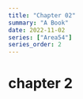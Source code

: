 ```yaml
---
title: "Chapter 02"
summary: "A Book"
date: 2022-11-02
series: ["Area54"]
series_order: 2
---
```


# chapter 2
